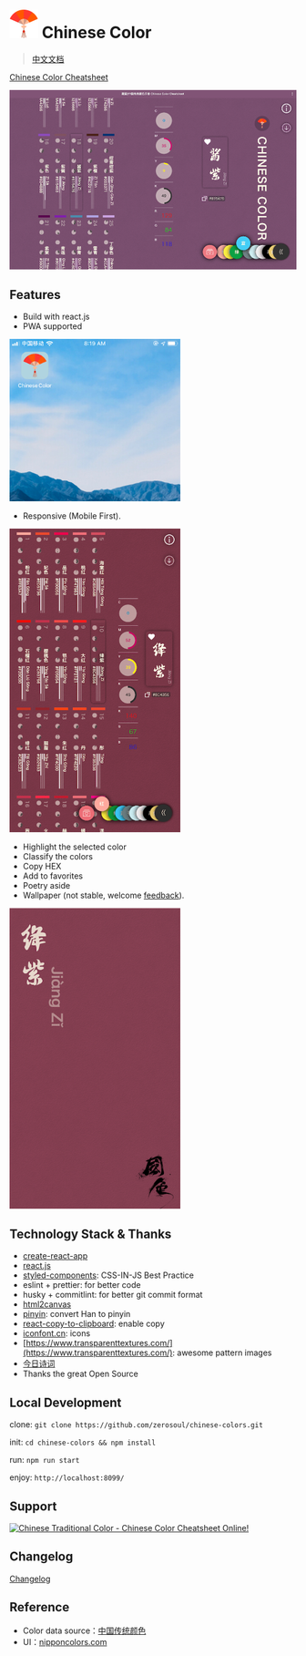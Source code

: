 # <img src="demo/logo.png" alt="Logo" width="50"> Chinese Color

> [中文文档](README.zh.md)

[Chinese Color Cheatsheet](https://works.yangerxiao.com/chinese-colors/)

<img src="demo/pc.png" alt="PC UI" width="600">

## Features

- Build with react.js
- PWA supported

<img src="demo/pwa.jpg" alt="PWA Logo" width="300">

- Responsive (Mobile First).

<img src="demo/m.png" alt="Mobile UI" width="300">

- Highlight the selected color
- Classify the colors
- Copy HEX
- Add to favorites
- Poetry aside
- Wallpaper (not stable, welcome [feedback](https://github.com/zerosoul/chinese-colors/issues)).

<img src="demo/screenshot.png" alt="screen shot" width="300">

## Technology Stack & Thanks

- [create-react-app](https://github.com/facebook/create-react-app)
- [react.js](https://reactjs.org)
- [styled-components](https://styled-components.com): CSS-IN-JS Best Practice
- eslint + prettier: for better code
- husky + commitlint: for better git commit format
- [html2canvas](http://html2canvas.hertzen.com/)
- [pinyin](https://github.com/hotoo/pinyin): convert Han to pinyin
- [react-copy-to-clipboard](https://github.com/nkbt/react-copy-to-clipboard): enable copy
- [iconfont.cn](https://iconfont.cn): icons
- [https://www.transparenttextures.com/](https://www.transparenttextures.com/): awesome pattern images
- [今日诗词](https://www.jinrishici.com)
- Thanks the great Open Source

## Local Development

clone: `git clone https://github.com/zerosoul/chinese-colors.git`

init: `cd chinese-colors && npm install`

run: `npm run start`

enjoy: `http://localhost:8099/`

## Support

<a href="https://www.producthunt.com/posts/chinese-color?utm_source=badge-featured&utm_medium=badge&utm_souce=badge-chinese-color" target="_blank">
  <img src="https://api.producthunt.com/widgets/embed-image/v1/featured.svg?post_id=167119&theme=dark" alt="Chinese Traditional Color - Chinese Color Cheatsheet Online! " />
</a>

## Changelog

[Changelog](CHANGELOG.md)

## Reference

- Color data source：[中国传统颜色](http://blog.sina.com.cn/s/blog_5c3b139d0101deia.html)
- UI：[nipponcolors.com](http://nipponcolors.com/)
